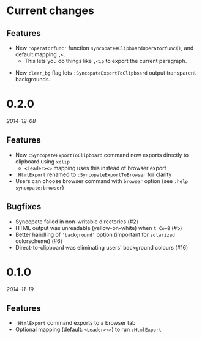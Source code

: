 # Current changes

## Features

- New `'operatorfunc'` function `syncopate#ClipboardOperatorfunc()`, and default mapping `,<`.
  - This lets you do things like `,<ip` to export the current paragraph.
* New `clear_bg` flag lets `:SyncopateExportToClipboard` output transparent backgrounds.

# 0.2.0

*2014-12-08*

## Features

* New `:SyncopateExportToClipboard` command now exports directly to clipboard using `xclip`
  * `<Leader><>` mapping uses this instead of browser export
* `:HtmlExport` renamed to `:SyncopateExportToBrowser` for clarity
* Users can choose browser command with `browser` option (see `:help syncopate:browser`)

## Bugfixes

* Syncopate failed in non-writable directories (#2)
* HTML output was unreadable (yellow-on-white) when `t_Co=8` (#5)
* Better handling of `'background'` option (important for `solarized` colorscheme) (#6)
* Direct-to-clipboard was eliminating users' background colours (#16)

# 0.1.0

*2014-11-19*

## Features

* `:HtmlExport` command exports to a browser tab
* Optional mapping (default: `<Leader><>`) to run `:HtmlExport`
